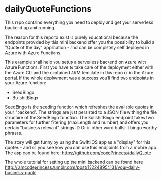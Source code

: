 # dailyQuoteFunctions

This repo contains everything you need to deploy and get your serverless backend up and running. 

The reason for this repo to exist is purely educational because the endpoints provided by this mini backend offer you the possibility to build a "Quote of the day" application - and can be completely self deployed in Azure with Azure Functions.

This example shall help you setup a serverless backend on Azure with Azure Functions. First you have to take care of the deployment either with the Azure CLI and the contained ARM template in this repo or in the Azure portal. If the whole deployment was a success you'll find two endpoints in your Azure function:
- SeedBingo
- BullshitBingo

SeedBingo is the seeding function which refreshes the available quotes in your "backend". The strings are just persisted to a JSON file withing the file structure of the SeedBingo function.
The BullshitBingo endpoint takes two parameters for further filtering (maxLength and number) and offers you certain "business relevant" strings :D Or in other word bullshit bingo worthy phrases.

The story will get funny by using the Swift iOS app as a "display" for this quotes - and so you see how you can use this endpoints from a mobile app. The app can be found here: https://github.com/codePrincess/dailyQuote

The whole tutorial for setting up the mini backend can be found here http://iamcodeprincess.tumblr.com/post/152248954131/your-daily-business-quote
